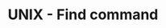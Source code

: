 ---
title: UNIX - Find command
tags: [External Post, Git]
style: border
color: danger
description: Using `git reflog` and `git reset` to save your code.
#external_url: https://blog.usejournal.com/how-to-undo-your-git-failure-b76e31ecac74
---